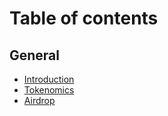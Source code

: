 # Table of contents

## General

* [Introduction](README.md)
* [Tokenomics](general/tokenomics.md)
* [Airdrop](general/airdrop.md)
